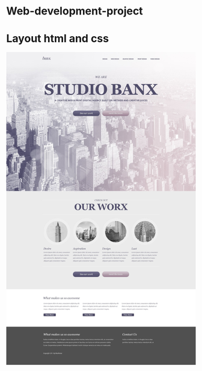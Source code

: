 # Web-development-project
Layout html and css </br>
========================

![alt text](images/Banx_WebDesign.jpg "Описание будет тут")
